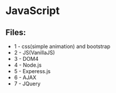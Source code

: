 # JavaScript
## Files: 
- 1 - css(simple animation) and bootstrap
- 2 - JS(VanillaJS)
- 3 - DOM4
- 4 - Node.js
- 5 - Experess.js
- 6 - AJAX
- 7 - JQuery
